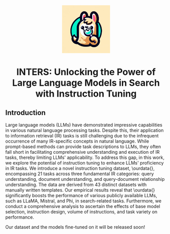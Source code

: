 <div align=center>
<img src="https://github.com/DaoD/INTERS/blob/main/logo1.jpg" width="150px">
<h1>INTERS: Unlocking the Power of Large Language Models in Search with Instruction Tuning</h1>
</div>

## Introduction
Large language models (LLMs) have demonstrated impressive capabilities in various natural language processing tasks. Despite this, their application to information retrieval (IR) tasks is still challenging due to the infrequent occurrence of many IR-specific concepts in natural language. While prompt-based methods can provide task descriptions to LLMs, they often fall short in facilitating comprehensive understanding and execution of IR tasks, thereby limiting LLMs' applicability. To address this gap, in this work, we explore the potential of instruction tuning to enhance LLMs' proficiency in IR tasks. We introduce a novel instruction tuning dataset, \ourdata{}, encompassing 21 tasks across three fundamental IR categories: query understanding, document understanding, and query-document relationship understanding. The data are derived from 43 distinct datasets with manually written templates. Our empirical results reveal that \ourdata{} significantly boosts the performance of various publicly available LLMs, such as LLaMA, Mistral, and Phi, in search-related tasks. Furthermore, we conduct a comprehensive analysis to ascertain the effects of base model selection, instruction design, volume of instructions, and task variety on performance. 

Our dataset and the models fine-tuned on it will be released soon!
